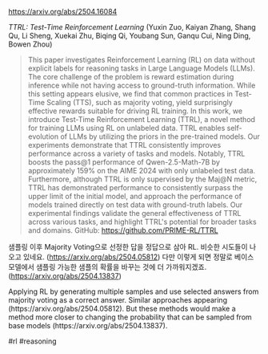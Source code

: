 https://arxiv.org/abs/2504.16084

*TTRL: Test-Time Reinforcement Learning* (Yuxin Zuo, Kaiyan Zhang, Shang Qu, Li Sheng, Xuekai Zhu, Biqing Qi, Youbang Sun, Ganqu Cui, Ning Ding, Bowen Zhou)

> This paper investigates Reinforcement Learning (RL) on data without explicit labels for reasoning tasks in Large Language Models (LLMs). The core challenge of the problem is reward estimation during inference while not having access to ground-truth information. While this setting appears elusive, we find that common practices in Test-Time Scaling (TTS), such as majority voting, yield surprisingly effective rewards suitable for driving RL training. In this work, we introduce Test-Time Reinforcement Learning (TTRL), a novel method for training LLMs using RL on unlabeled data. TTRL enables self-evolution of LLMs by utilizing the priors in the pre-trained models. Our experiments demonstrate that TTRL consistently improves performance across a variety of tasks and models. Notably, TTRL boosts the pass@1 performance of Qwen-2.5-Math-7B by approximately 159% on the AIME 2024 with only unlabeled test data. Furthermore, although TTRL is only supervised by the Maj@N metric, TTRL has demonstrated performance to consistently surpass the upper limit of the initial model, and approach the performance of models trained directly on test data with ground-truth labels. Our experimental findings validate the general effectiveness of TTRL across various tasks, and highlight TTRL's potential for broader tasks and domains. GitHub: https://github.com/PRIME-RL/TTRL

샘플링 이후 Majority Voting으로 선정한 답을 정답으로 삼아 RL. 비슷한 시도들이 나오고 있네요. (https://arxiv.org/abs/2504.05812) 다만 이렇게 되면 정말로 베이스 모델에서 샘플링 가능한 샘플의 확률을 바꾸는 것에 더 가까워지겠죠. (https://arxiv.org/abs/2504.13837)

<english>
Applying RL by generating multiple samples and use selected answers from majority voting as a correct answer. Similar approaches appearing (https://arxiv.org/abs/2504.05812). But these methods would make a method more closer to changing the probability that can be sampled from base models (https://arxiv.org/abs/2504.13837).
</english>

#rl #reasoning 